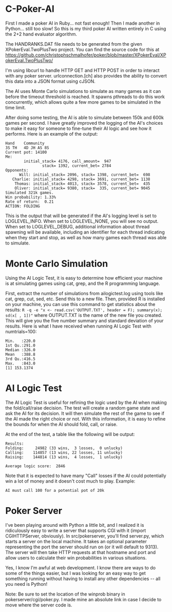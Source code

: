 C-Poker-AI
==========

First I made a poker AI in Ruby... not fast enough!
Then I made another in Python... still too slow!
So this is my third poker AI written entirely in C using the 2+2 hand evaluator algorithm.

The HANDRANKS.DAT file needs to be generated from the given XPokerEval.TwoPlusTwo project.  You can find the source code for this at https://github.com/christophschmalhofer/poker/blob/master/XPokerEval/XPokerEval.TwoPlusTwo/

I'm using libcurl to handle HTTP GET and HTTP POST in order to interact with any poker server.  urlconnection.[ch] also provides the ability to convert this data into a JSON format using cJSON.

The AI uses Monte Carlo simulations to simulate as many games as it can before the timeout threshold is reached.  It spawns pthreads to do this work concurrently, which allows quite a few more games to be simulated in the time limit.

After doing some testing, the AI is able to simulate between 150k and 600k games per second.  I have greatly improved the logging of the AI's choices to make it easy for someone to fine-tune their AI logic and see how it performs.  Here is an example of the output:
```
Hand    Community
3S TH   4D JH AS 8S
Current pot: 14100
Me:
        initial_stack= 4176, call_amount=  947
                stack= 1392, current_bet= 2784
Opponents:
      Will: initial_stack= 2096, stack= 1398, current_bet=  698
   Charlie: initial_stack= 4298, stack= 3691, current_bet= 1138
    Thomas: initial_stack= 4013, stack= 3578, current_bet=  435
    Oliver: initial_stack= 9380, stack=  335, current_bet= 9045
Simulated 321k games.
Win probability: 1.33%
Rate of return:  0.21
ACTION: FOLDING
```

This is the output that will be generated if the AI's logging level is set to LOGLEVEL_INFO.  When set to LOGLEVEL_NONE, you will see no output.  When set to LOGLEVEL_DEBUG, additional information about thread spawning will be available, including an identifier for each thread indicating when they start and stop, as well as how many games each thread was able to simulate.

Monte Carlo Simulation
======================
Using the AI Logic Test, it is easy to determine how efficient your machine is at simulating games using cat, grep, and the R programming language.

First, extract the number of simulations from ailogictest.log using tools like cat, grep, cut, sed, etc.  Send this to a new file.
Then, provided R is installed on your machine, you can use this command to get statistics about the results:
```R -q -e "x <- read.csv('OUTPUT.TXT', header = F); summary(x); sd(x[ , 1])"```
where OUTPUT.TXT is the name of the new file you created.
This will give you the five number summary and standard deviation of your results.  Here is what I have received when running AI Logic Test with numtrials=100:
```
Min.   :220.0
1st Qu.:291.0
Median :326.0
Mean   :388.8
3rd Qu.:416.5
Max.   :843.0
[1] 153.1374
```

AI Logic Test
=============
The AI Logic Test is useful for refining the logic used by the AI when making the fold/call/raise decision.  The test will create a random game state and ask the AI for its decision.  It will then simulate the rest of the game to see if the AI made the right choice or not.  With this information, it is easy to refine the bounds for when the AI should fold, call, or raise.

At the end of the test, a table like the following will be output:
```
Results:
Folding:     24982 (33 wins,  3 losses,  0 unlucky)
Calling:    114857 (13 wins, 22 losses, 11 unlucky)
Raising:    144814 (13 wins,  4 losses,  1 unlucky)

Average logic score:  2846
```

Note that it is expected to have many "Call" losses if the AI could potentially win a lot of money and it doesn't cost much to play.
Example:
```
AI must call 100 for a potential pot of 20k
```

Poker Server
============
I've been playing around with Python a little bit, and I realized it is ridiculously easy to write a server that supports CGI with it (import CGIHTTPServer, obviously).  In src/pokerserver, you'll find server.py, which starts a server on the local machine.  It takes an optional parameter representing the port the server should run on (or it will default to 9313).  The server will then take HTTP requests at that hostname and port and allow users to calculate their win probabilities in various situations.

Yes, I know I'm awful at web development.  I know there are ways to do some of the things easier, but I was looking for an easy way to get something running without having to install any other dependencies -- all you need is Python!

Note: Be sure to set the location of the winprob binary in pokerserver/cgi/poker.py.  I made mine an absolute link in case I decide to move where the server code is.
